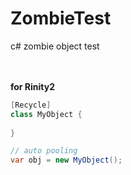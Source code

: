 # ZombieTest
c# zombie object test<br>
<br>
<br>

__for Rinity2__
```cs
[Recycle]
class MyObject {
  
}

// auto pooling
var obj = new MyObject();
```
